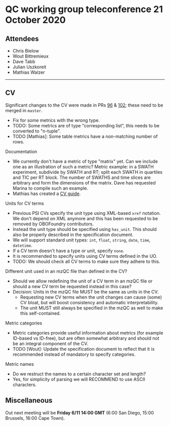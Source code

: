 # QC working group teleconference 21 October 2020

## Attendees

- Chris Bielow
- Wout Bittremieux
- Dave Tabb
- Julian Uszkoreit
- Mathias Walzer

---

## CV

Significant changes to the CV were made in PRs [96](https://github.com/HUPO-PSI/mzQC/pull/96) & [102](https://github.com/HUPO-PSI/mzQC/pull/102); these need to be merged in `master`.

- Fix for some metrics with the wrong type.
- TODO: Some metrics are of type "corresponding list", this needs to be converted to "n-tuple".
- TODO [Mathias]: Some table metrics have a non-matching number of rows.

Documentation

- We currently don't have a metric of type "matrix" yet. Can we include one as an illustration of such a metric? Metric example: in a SWATH experiment, subdivide by SWATH and RT; split each SWATH in quartiles and TIC per RT block. The number of SWATHS and time slices are arbitrary and form the dimensions of the matrix. Dave has requested Marina to compile such an example.
- Mathias has created a [CV guide](https://github.com/HUPO-PSI/mzQC/blob/bulk-cvterms/cv/CV-guide.md).

Units for CV terms

- Previous PSI CVs specify the unit type using XML-based `xref` notation. We don't depend on XML anymore and this has been requested to be removed by OBOFoundry contributors.
- Instead the unit type should be specified using `has_unit`. This should also be properly described in the specification document.
- We will support standard unit types: `int`, `float`, `string`, `date`, `time`, `datetime`.
- If a CV term doesn't have a type or unit, specify `none`.
- It is recommended to specify units using CV terms defined in the UO.
- TODO: We should check all CV terms to make sure they adhere to this.

Different unit used in an mzQC file than defined in the CV?

- Should we allow redefining the unit of a CV term in an mzQC file or should a new CV term be requested instead in this case?
- Decision: Units in the mzQC file MUST be the same as units in the CV.
    - Requesting new CV terms when the unit changes can cause (some) CV bloat, but will boost consistency and automatic interpretability.
    - The unit MUST still always be specified in the mzQC as well to make this self-contained.

Metric categories

- Metric categories provide useful information about metrics (for example ID-based vs ID-free), but are often somewhat arbitrary and should not be an integral component of the CV.
- TODO [Wout]: Update the specification document to reflect that it is recommended instead of mandatory to specify categories.

Metric names

- Do we restruct the names to a certain character set and length?
- Yes, for simplicity of parsing we will RECOMMEND to use ASCII characters.

## Miscellaneous

Out next meeting will be **Friday 6/11 14:00 GMT** (6:00 San Diego, 15:00 Brussels, 16:00 Cape Town).
